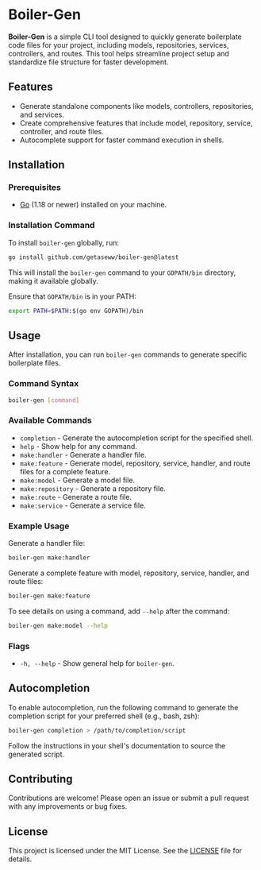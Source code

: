 # Boiler-Gen

**Boiler-Gen** is a simple CLI tool designed to quickly generate boilerplate code files for your project, including models, repositories, services, controllers, and routes. This tool helps streamline project setup and standardize file structure for faster development.

## Features

- Generate standalone components like models, controllers, repositories, and services.
- Create comprehensive features that include model, repository, service, controller, and route files.
- Autocomplete support for faster command execution in shells.

## Installation

### Prerequisites

- [Go](https://golang.org/doc/install) (1.18 or newer) installed on your machine.

### Installation Command

To install `boiler-gen` globally, run:

```bash
go install github.com/getaseww/boiler-gen@latest
```

This will install the `boiler-gen` command to your `GOPATH/bin` directory, making it available globally.

Ensure that `GOPATH/bin` is in your PATH:

```bash
export PATH=$PATH:$(go env GOPATH)/bin
```

## Usage

After installation, you can run `boiler-gen` commands to generate specific boilerplate files.

### Command Syntax

```bash
boiler-gen [command]
```

### Available Commands

- `completion` - Generate the autocompletion script for the specified shell.
- `help` - Show help for any command.
- `make:handler` - Generate a handler file.
- `make:feature` - Generate model, repository, service, handler, and route files for a complete feature.
- `make:model` - Generate a model file.
- `make:repository` - Generate a repository file.
- `make:route` - Generate a route file.
- `make:service` - Generate a service file.

### Example Usage

Generate a handler file:

```bash
boiler-gen make:handler
```

Generate a complete feature with model, repository, service, handler, and route files:

```bash
boiler-gen make:feature
```

To see details on using a command, add `--help` after the command:

```bash
boiler-gen make:model --help
```

### Flags

- `-h, --help` - Show general help for `boiler-gen`.

## Autocompletion

To enable autocompletion, run the following command to generate the completion script for your preferred shell (e.g., bash, zsh):

```bash
boiler-gen completion > /path/to/completion/script
```

Follow the instructions in your shell's documentation to source the generated script.

## Contributing

Contributions are welcome! Please open an issue or submit a pull request with any improvements or bug fixes.

## License

This project is licensed under the MIT License. See the [LICENSE](LICENSE) file for details.
